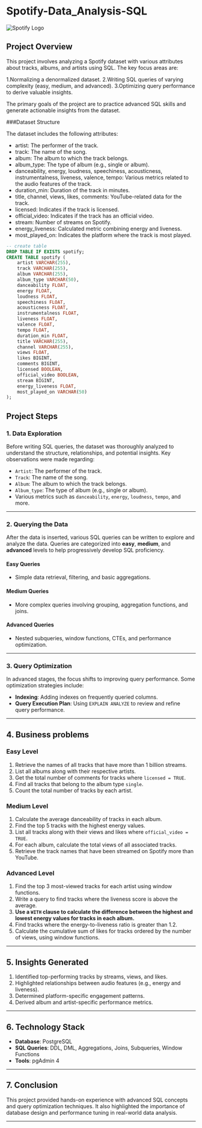 # Spotify-Data_Analysis-SQL


![Spotify Logo](https://github.com/najirh/najirh-Spotify-Data-Analysis-using-SQL/blob/main/spotify_logo.jpg)

## Project Overview
This project involves analyzing a Spotify dataset with various attributes about tracks, albums, and artists using SQL. The key focus areas are:

1.Normalizing a denormalized dataset.
2.Writing SQL queries of varying complexity (easy, medium, and advanced).
3.Optimizing query performance to derive valuable insights.

The primary goals of the project are to practice advanced SQL skills and generate actionable insights from the dataset.


###Dataset Structure

The dataset includes the following attributes:
- artist: The performer of the track.
- track: The name of the song.
- album: The album to which the track belongs.
- album_type: The type of album (e.g., single or album).
- danceability, energy, loudness, speechiness, acousticness, instrumentalness, liveness, valence, tempo: Various metrics related to the audio features of the track.
- duration_min: Duration of the track in minutes.
- title, channel, views, likes, comments: YouTube-related data for the track.
- licensed: Indicates if the track is licensed.
- official_video: Indicates if the track has an official video.
- stream: Number of streams on Spotify.
- energy_liveness: Calculated metric combining energy and liveness.
- most_played_on: Indicates the platform where the track is most played.


```sql
-- create table
DROP TABLE IF EXISTS spotify;
CREATE TABLE spotify (
    artist VARCHAR(255),
    track VARCHAR(255),
    album VARCHAR(255),
    album_type VARCHAR(50),
    danceability FLOAT,
    energy FLOAT,
    loudness FLOAT,
    speechiness FLOAT,
    acousticness FLOAT,
    instrumentalness FLOAT,
    liveness FLOAT,
    valence FLOAT,
    tempo FLOAT,
    duration_min FLOAT,
    title VARCHAR(255),
    channel VARCHAR(255),
    views FLOAT,
    likes BIGINT,
    comments BIGINT,
    licensed BOOLEAN,
    official_video BOOLEAN,
    stream BIGINT,
    energy_liveness FLOAT,
    most_played_on VARCHAR(50)
);
```
## Project Steps

### 1. Data Exploration
Before writing SQL queries, the dataset was thoroughly analyzed to understand the structure, relationships, and potential insights. Key observations were made regarding:

- `Artist`: The performer of the track.
- `Track`: The name of the song.
- `Album`: The album to which the track belongs.
- `Album_type`: The type of album (e.g., single or album).
- Various metrics such as `danceability`, `energy`, `loudness`, `tempo`, and more.

---

### 2. Querying the Data
After the data is inserted, various SQL queries can be written to explore and analyze the data. Queries are categorized into **easy**, **medium**, and **advanced** levels to help progressively develop SQL proficiency.

#### Easy Queries
- Simple data retrieval, filtering, and basic aggregations.
  
#### Medium Queries
- More complex queries involving grouping, aggregation functions, and joins.
  
#### Advanced Queries
- Nested subqueries, window functions, CTEs, and performance optimization.

---

### 3. Query Optimization
In advanced stages, the focus shifts to improving query performance. Some optimization strategies include:
- **Indexing**: Adding indexes on frequently queried columns.
- **Query Execution Plan**: Using `EXPLAIN ANALYZE` to review and refine query performance.
  
---

## 4. Business problems

### Easy Level
1. Retrieve the names of all tracks that have more than 1 billion streams.
2. List all albums along with their respective artists.
3. Get the total number of comments for tracks where `licensed = TRUE`.
4. Find all tracks that belong to the album type `single`.
5. Count the total number of tracks by each artist.

### Medium Level
1. Calculate the average danceability of tracks in each album.
2. Find the top 5 tracks with the highest energy values.
3. List all tracks along with their views and likes where `official_video = TRUE`.
4. For each album, calculate the total views of all associated tracks.
5. Retrieve the track names that have been streamed on Spotify more than YouTube.

### Advanced Level
1. Find the top 3 most-viewed tracks for each artist using window functions.
2. Write a query to find tracks where the liveness score is above the average.
3. **Use a `WITH` clause to calculate the difference between the highest and lowest energy values for tracks in each album.**   
4. Find tracks where the energy-to-liveness ratio is greater than 1.2.
5. Calculate the cumulative sum of likes for tracks ordered by the number of views, using window functions.

---

## 5. Insights Generated

1. Identified top-performing tracks by streams, views, and likes.
2. Highlighted relationships between audio features (e.g., energy and liveness).
3. Determined platform-specific engagement patterns.
4. Derived album and artist-specific performance metrics.


---

## 6. Technology Stack
- **Database**: PostgreSQL
- **SQL Queries**: DDL, DML, Aggregations, Joins, Subqueries, Window Functions
- **Tools**: pgAdmin 4 

---

## 7. Conclusion

This project provided hands-on experience with advanced SQL concepts and query optimization techniques. It also highlighted the importance of database design and performance tuning in real-world data analysis.

---


